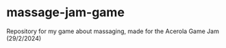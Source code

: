 # massage-jam-game
Repository for my game about massaging, made for the Acerola Game Jam (29/2/2024)
